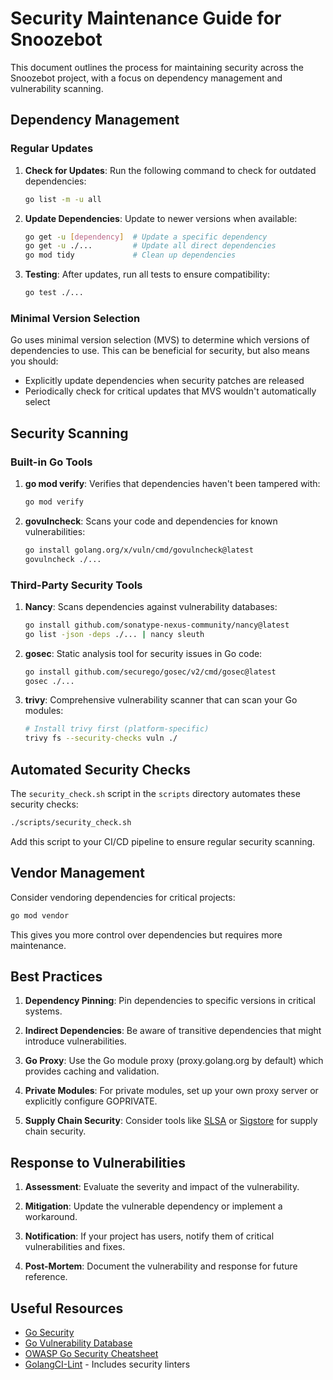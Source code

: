 # Security Maintenance Guide for Snoozebot

This document outlines the process for maintaining security across the Snoozebot project, with a focus on dependency management and vulnerability scanning.

## Dependency Management

### Regular Updates

1. **Check for Updates**: Run the following command to check for outdated dependencies:
   ```bash
   go list -m -u all
   ```

2. **Update Dependencies**: Update to newer versions when available:
   ```bash
   go get -u [dependency]  # Update a specific dependency
   go get -u ./...         # Update all direct dependencies
   go mod tidy             # Clean up dependencies
   ```

3. **Testing**: After updates, run all tests to ensure compatibility:
   ```bash
   go test ./...
   ```

### Minimal Version Selection

Go uses minimal version selection (MVS) to determine which versions of dependencies to use. This can be beneficial for security, but also means you should:

- Explicitly update dependencies when security patches are released
- Periodically check for critical updates that MVS wouldn't automatically select

## Security Scanning

### Built-in Go Tools

1. **go mod verify**: Verifies that dependencies haven't been tampered with:
   ```bash
   go mod verify
   ```

2. **govulncheck**: Scans your code and dependencies for known vulnerabilities:
   ```bash
   go install golang.org/x/vuln/cmd/govulncheck@latest
   govulncheck ./...
   ```

### Third-Party Security Tools

1. **Nancy**: Scans dependencies against vulnerability databases:
   ```bash
   go install github.com/sonatype-nexus-community/nancy@latest
   go list -json -deps ./... | nancy sleuth
   ```

2. **gosec**: Static analysis tool for security issues in Go code:
   ```bash
   go install github.com/securego/gosec/v2/cmd/gosec@latest
   gosec ./...
   ```

3. **trivy**: Comprehensive vulnerability scanner that can scan your Go modules:
   ```bash
   # Install trivy first (platform-specific)
   trivy fs --security-checks vuln ./
   ```

## Automated Security Checks

The `security_check.sh` script in the `scripts` directory automates these security checks:

```bash
./scripts/security_check.sh
```

Add this script to your CI/CD pipeline to ensure regular security scanning.

## Vendor Management

Consider vendoring dependencies for critical projects:

```bash
go mod vendor
```

This gives you more control over dependencies but requires more maintenance.

## Best Practices

1. **Dependency Pinning**: Pin dependencies to specific versions in critical systems.

2. **Indirect Dependencies**: Be aware of transitive dependencies that might introduce vulnerabilities.

3. **Go Proxy**: Use the Go module proxy (proxy.golang.org by default) which provides caching and validation.

4. **Private Modules**: For private modules, set up your own proxy server or explicitly configure GOPRIVATE.

5. **Supply Chain Security**: Consider tools like [SLSA](https://slsa.dev/) or [Sigstore](https://www.sigstore.dev/) for supply chain security.

## Response to Vulnerabilities

1. **Assessment**: Evaluate the severity and impact of the vulnerability.

2. **Mitigation**: Update the vulnerable dependency or implement a workaround.

3. **Notification**: If your project has users, notify them of critical vulnerabilities and fixes.

4. **Post-Mortem**: Document the vulnerability and response for future reference.

## Useful Resources

- [Go Security](https://go.dev/security/)
- [Go Vulnerability Database](https://pkg.go.dev/vuln/)
- [OWASP Go Security Cheatsheet](https://cheatsheetseries.owasp.org/cheatsheets/Go_Security_Cheatsheet.html)
- [GolangCI-Lint](https://golangci-lint.run/) - Includes security linters